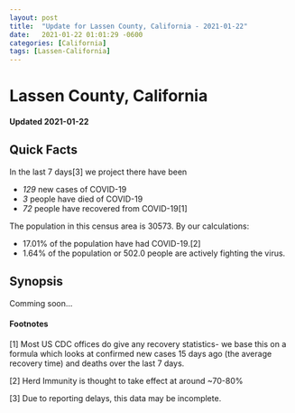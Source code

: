 ```yaml
---
layout: post
title:  "Update for Lassen County, California - 2021-01-22"
date:   2021-01-22 01:01:29 -0600
categories: [California]
tags: [Lassen-California]
---
```


# Lassen County, California
#### Updated 2021-01-22

## Quick Facts

In the last 7 days[3] we project there have been
- *129* new cases of COVID-19
- *3* people have died of COVID-19
- *72* people have recovered from COVID-19[1]

The population in this census area is 30573. By our calculations:
- 17.01% of the population have had COVID-19.[2]
- 1.64% of the population or 502.0 people are actively fighting the virus.

## Synopsis

Comming soon...


#### Footnotes

[1] Most US CDC offices do give any recovery statistics- we base this on a formula which looks at confirmed new cases
15 days ago (the average recovery time) and deaths over the last 7 days.

[2] Herd Immunity is thought to take effect at around ~70-80%

[3] Due to reporting delays, this data may be incomplete.
 
    